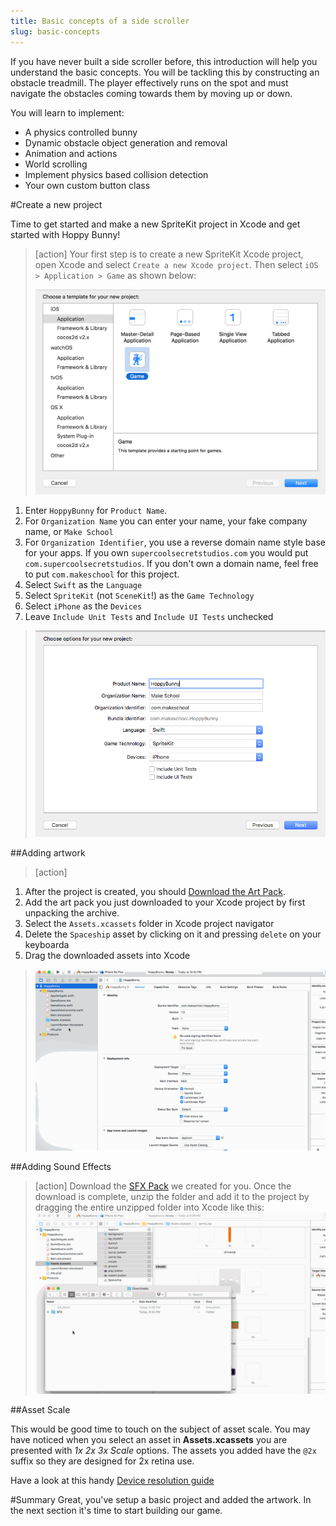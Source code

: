 ```yaml
---
title: Basic concepts of a side scroller
slug: basic-concepts
---
```


If you have never built a side scroller before, this introduction will help you understand the basic concepts. You will be tackling this by constructing an obstacle treadmill.  The player effectively runs on the spot and must navigate the obstacles coming towards them by moving up or down.

You will learn to implement:

- A physics controlled bunny
- Dynamic obstacle object generation and removal
- Animation and actions
- World scrolling
- Implement physics based collision detection
- Your own custom button class

#Create a new project

Time to get started and make a new SpriteKit project in Xcode and get started with Hoppy Bunny!

> [action]
> Your first step is to create a new SpriteKit Xcode project, open Xcode and select `Create a new Xcode project`. Then select `iOS > Application > Game` as shown below:
>
> ![Select New game project](../Tutorial-Images/xcode_new_project.png)
>
1. Enter `HoppyBunny` for `Product Name`.
1. For `Organization Name` you can enter your name, your fake company name, or `Make School`
1. For `Organization Identifier`, you use a reverse domain name style base for your apps. If you own `supercoolsecretstudios.com` you would put `com.supercoolsecretstudios`. If you don't own a domain name, feel free to put `com.makeschool` for this project.
1. Select `Swift` as the `Language`
1. Select `SpriteKit` (not `SceneKit`!) as the `Game Technology`
1. Select `iPhone` as the `Devices`
1. Leave `Include Unit Tests` and `Include UI Tests` unchecked
>
> ![Naming your project](../Tutorial-Images/xcode_new_project2.png)

##Adding artwork

> [action]
>
1. After the project is created, you should [Download the Art Pack](https://github.com/MakeSchool-Tutorials/Hoppy-Bunny-SpriteKit-Swift/raw/master/assets.zip).
1. Add the art pack you just downloaded to your Xcode project by first unpacking the archive.
1. Select the `Assets.xcassets` folder in Xcode project navigator
1. Delete the `Spaceship` asset by clicking on it and pressing `delete` on your keyboarda
1. Drag the downloaded assets into Xcode
>
> ![Dragging assets into project](../Tutorial-Images/add_assets.gif)

##Adding Sound Effects

> [action]
> Download the [SFX Pack](../SFX.zip) we created for you. Once the download is complete, unzip the folder and add
it to the project by dragging the entire unzipped folder into Xcode like this: ![Dragging in assests](../Tutorial-Images/add_sfx.gif)

##Asset Scale

This would be good time to touch on the subject of asset scale. You may have noticed when you select an asset in **Assets.xcassets** you are presented with *1x 2x 3x Scale* options.  The assets you added have the `@2x` suffix so they are designed for 2x retina use.

Have a look at this handy [Device resolution guide](http://www.paintcodeapp.com/news/ultimate-guide-to-iphone-resolutions)

#Summary
Great, you've setup a basic project and added the artwork. In the next section it's time to start building our game.
